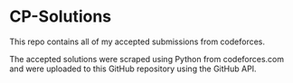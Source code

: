 # CP-Solutions

This repo contains all of my accepted submissions from codeforces.

The accepted solutions were scraped using Python from codeforces.com and were uploaded to this GitHub repository using the GitHub API.
